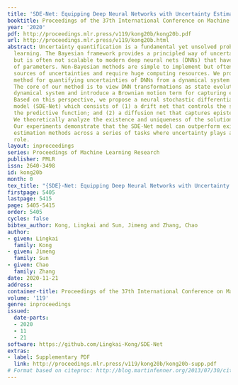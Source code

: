 ```yaml
---
title: 'SDE-Net: Equipping Deep Neural Networks with Uncertainty Estimates'
booktitle: Proceedings of the 37th International Conference on Machine Learning
year: '2020'
pdf: http://proceedings.mlr.press/v119/kong20b/kong20b.pdf
url: http://proceedings.mlr.press/v119/kong20b.html
abstract: Uncertainty quantification is a fundamental yet unsolved problem for deep
  learning. The Bayesian framework provides a principled way of uncertainty estimation
  but is often not scalable to modern deep neural nets (DNNs) that have a large number
  of parameters. Non-Bayesian methods are simple to implement but often conflate different
  sources of uncertainties and require huge computing resources. We propose a new
  method for quantifying uncertainties of DNNs from a dynamical system perspective.
  The core of our method is to view DNN transformations as state evolution of a stochastic
  dynamical system and introduce a Brownian motion term for capturing epistemic uncertainty.
  Based on this perspective, we propose a neural stochastic differential equation
  model (SDE-Net) which consists of (1) a drift net that controls the system to fit
  the predictive function; and (2) a diffusion net that captures epistemic uncertainty.
  We theoretically analyze the existence and uniqueness of the solution to SDE-Net.
  Our experiments demonstrate that the SDE-Net model can outperform existing uncertainty
  estimation methods across a series of tasks where uncertainty plays a fundamental
  role.
layout: inproceedings
series: Proceedings of Machine Learning Research
publisher: PMLR
issn: 2640-3498
id: kong20b
month: 0
tex_title: "{SDE}-Net: Equipping Deep Neural Networks with Uncertainty Estimates"
firstpage: 5405
lastpage: 5415
page: 5405-5415
order: 5405
cycles: false
bibtex_author: Kong, Lingkai and Sun, Jimeng and Zhang, Chao
author:
- given: Lingkai
  family: Kong
- given: Jimeng
  family: Sun
- given: Chao
  family: Zhang
date: 2020-11-21
address: 
container-title: Proceedings of the 37th International Conference on Machine Learning
volume: '119'
genre: inproceedings
issued:
  date-parts:
  - 2020
  - 11
  - 21
software: https://github.com/Lingkai-Kong/SDE-Net
extras:
- label: Supplementary PDF
  link: http://proceedings.mlr.press/v119/kong20b/kong20b-supp.pdf
# Format based on citeproc: http://blog.martinfenner.org/2013/07/30/citeproc-yaml-for-bibliographies/
---
```

